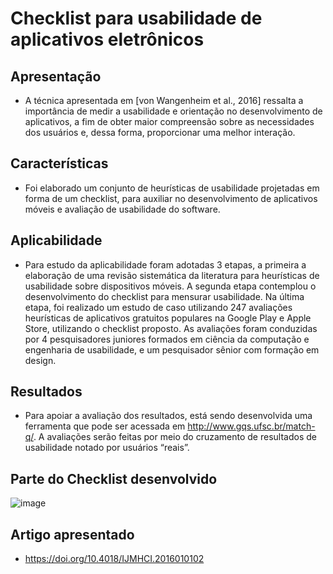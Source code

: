 # Checklist para usabilidade de aplicativos eletrônicos  

## Apresentação
 *  A técnica apresentada em [von Wangenheim et al., 2016] ressalta a importância de medir a usabilidade e orientação no 
desenvolvimento de aplicativos, a fim de obter maior compreensão sobre as necessidades dos 
usuários e, dessa forma, proporcionar uma melhor interação.

## Características 
  *  Foi elaborado um conjunto de heurísticas de usabilidade projetadas 
em forma de um checklist, para auxiliar no desenvolvimento de aplicativos móveis e avaliação 
de usabilidade do software. 

## Aplicabilidade
  *  Para estudo da aplicabilidade foram adotadas 3 etapas, a primeira a 
elaboração de uma revisão sistemática da literatura para heurísticas de usabilidade sobre 
dispositivos móveis. A segunda etapa contemplou o desenvolvimento do checklist para mensurar 
usabilidade. Na última etapa, foi realizado um estudo de caso utilizando 247 avaliações 
heurísticas de aplicativos gratuitos populares na Google Play e Apple Store, utilizando o checklist 
proposto. As avaliações foram conduzidas por 4 pesquisadores juniores formados em ciência da 
computação e engenharia de usabilidade, e um pesquisador sênior com formação em design. 
 
 ## Resultados
  * Para apoiar a avaliação dos resultados, está sendo desenvolvida uma ferramenta que pode ser 
acessada em http://www.gqs.ufsc.br/match-q/. A avaliações serão feitas por meio do cruzamento de resultados de usabilidade notado por usuários 
“reais”.

## Parte do Checklist desenvolvido 
![image](https://user-images.githubusercontent.com/49456679/181369625-8f8e30de-ba75-4ec4-9f99-5c69459fafd4.png)




## Artigo apresentado 
  * https://doi.org/10.4018/IJMHCI.2016010102
